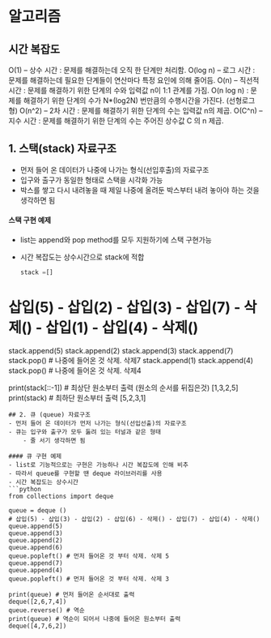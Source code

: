 # 알고리즘

## 시간 복잡도

O(1) – 상수 시간 : 문제를 해결하는데 오직 한 단계만 처리함.
O(log n) – 로그 시간 : 문제를 해결하는데 필요한 단계들이 연산마다 특정 요인에 의해 줄어듬.
O(n) – 직선적 시간 : 문제를 해결하기 위한 단계의 수와 입력값 n이 1:1 관계를 가짐.
O(n log n) : 문제를 해결하기 위한 단계의 수가 N*(log2N) 번만큼의 수행시간을 가진다. (선형로그형)
O(n^2) – 2차 시간 : 문제를 해결하기 위한 단계의 수는 입력값 n의 제곱.
O(C^n) – 지수 시간 : 문제를 해결하기 위한 단계의 수는 주어진 상수값 C 의 n 제곱.

## 1. 스택(stack) 자료구조

- 먼저 들어 온 데이터가 나중에 나가는 형식(선입후출)의 자료구조
- 입구와 출구가 동일한 형태로 스택을 시각화 가능
- 박스를 쌓고 다시 내려놓을 때 제일 나중에 올려둔 박스부터 내려 놓아야 하는 것을 생각하면 됨

#### 스택 구현 예제

- list는 append와 pop method를 모두 지원하기에 스택 구현가능

- 시간 복잡도는 상수시간으로 stack에 적합

  ```python
  stack =[]
# 삽입(5) - 삽입(2) - 삽입(3) - 삽입(7) - 삭제() - 삽입(1) - 삽입(4) - 삭제()
stack.append(5)
stack.append(2)
stack.append(3)
stack.append(7)
stack.pop()    # 나중에 들어온 것 삭제. 삭제7
stack.append(1)
stack.append(4)
stack.pop()    # 나중에 들어온 것 삭제. 삭제4

print(stack[::-1]) # 최상단 원소부터 출력 (원소의 순서를 뒤집은것)
[1,3,2,5]
print(stack) # 최하단 원소부터 출력
[5,2,3,1]
```
## 2. 큐 (queue) 자료구조
- 먼저 들어 온 데이터가 먼저 나가는 형식(선입선출)의 자료구조
- 큐는 입구와 출구가 모두 둟려 있는 터널과 같은 형태
	- 줄 서기 생각하면 됨

#### 큐 구현 예제
- list로 기능적으로는 구현은 가능하나 시간 복잡도에 인해 비추
- 따라서 queue를 구현할 땐 deque 라이브러리를 사용
- 시간 복잡도는 상수시간
```python
from collections import deque

queue = deque ()
# 삽입(5) - 삽입(3) - 삽입(2) - 삽입(6) - 삭제() - 삽입(7) - 삽입(4) - 삭제() 
queue.append(5)
queue.append(3)
queue.append(2)
queue.append(6)
queue.popleft() # 먼저 들어온 것 부터 삭제. 삭제 5
queue.append(7)
queue.append(4)
queue.popleft() # 먼저 들어온 것 부터 삭제. 삭제 3

print(queue) # 먼저 들어온 순서대로 출력
deque([2,6,7,4])
queue.reverse() # 역순
print(queue) # 역순이 되어서 나중에 들어온 원소부터 출력
deque([4,7,6,2])

```
